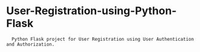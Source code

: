 # User-Registration-using-Python-Flask
      Python Flask project for User Registration using User Authentication and Authorization.
